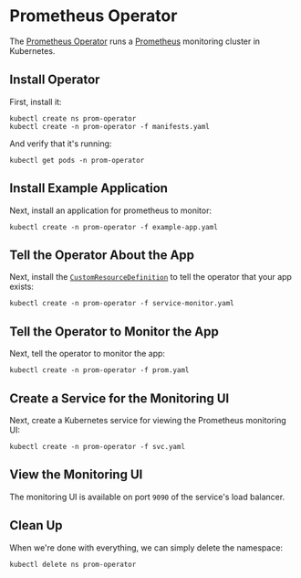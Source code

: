 # Prometheus Operator

The [Prometheus Operator](https://coreos.com/blog/the-prometheus-operator.html)
runs a [Prometheus](https://prometheus.io/) monitoring cluster in Kubernetes.

## Install Operator

First, install it:

```console
kubectl create ns prom-operator
kubectl create -n prom-operator -f manifests.yaml
```

And verify that it's running:

```console
kubectl get pods -n prom-operator
```

## Install Example Application

Next, install an application for prometheus to monitor:

```console
kubectl create -n prom-operator -f example-app.yaml
```

## Tell the Operator About the App

Next, install the 
[`CustomResourceDefinition`](https://kubernetes.io/docs/tasks/access-kubernetes-api/extend-api-custom-resource-definitions/)
to tell the operator that your app exists:


```console
kubectl create -n prom-operator -f service-monitor.yaml
```

## Tell the Operator to Monitor the App

Next, tell the operator to monitor the app:

```console
kubectl create -n prom-operator -f prom.yaml
```

## Create a Service for the Monitoring UI

Next, create a Kubernetes service for viewing the Prometheus monitoring UI:

```console
kubectl create -n prom-operator -f svc.yaml
```

## View the Monitoring UI

The monitoring UI is available on port `9090` of the service's load balancer.

## Clean Up

When we're done with everything, we can simply delete the namespace:

```console
kubectl delete ns prom-operator
```
